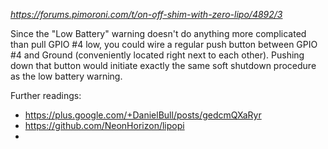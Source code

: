 _https://forums.pimoroni.com/t/on-off-shim-with-zero-lipo/4892/3_

Since the "Low Battery" warning doesn't do anything more complicated than pull GPIO #4 low, you could wire a regular push button between GPIO #4 and Ground (conveniently located right next to each other). Pushing down that button would initiate exactly the same soft shutdown procedure as the low battery warning.

Further readings:

- https://plus.google.com/+DanielBull/posts/gedcmQXaRyr
- https://github.com/NeonHorizon/lipopi
-
